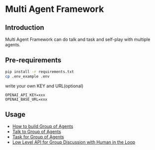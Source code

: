 # Multi Agent Framework

## Introduction

Multi Agent Framework can do talk and task and self-play with multiple agents.


## Pre-requirements

```bash
pip install -r requirements.txt
cp .env_example .env
```

write your own KEY and URL(optional)

```
OPENAI_API_KEY=xxx
OPENAI_BASE_URL=xxx
```

## Usage

- [How to build Group of Agents](examples/001%20group.ipynb)
- [Talk to Group of Agents](examples/002%20talk.ipynb)
- [Task for Group of Agents](examples/002%20task.ipynb)
- [Low Level API for Group Discussion with Human in the Loop](examples/999%20low-level.ipynb)

